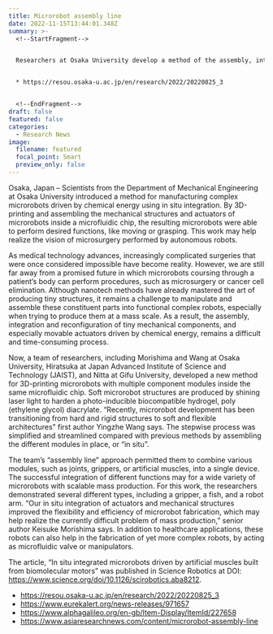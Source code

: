 ```yaml
---
title: Microrobot assembly line
date: 2022-11-15T13:44:01.348Z
summary: >-
  <!--StartFragment-->


  Researchers at Osaka University develop a method of the assembly, integration for 3D-printing soft modular reconfigurable microrobots based on self organized biomolecular motor muscles, which may lead to advances in nanotechnology and microsurgery.


  * https://resou.osaka-u.ac.jp/en/research/2022/20220825_3


  <!--EndFragment-->
draft: false
featured: false
categories:
  - Research News
image:
  filename: featured
  focal_point: Smart
  preview_only: false
---
```

<!--StartFragment-->

Osaka, Japan – Scientists from the Department of Mechanical Engineering at Osaka University introduced a method for manufacturing complex microrobots driven by chemical energy using in situ integration. By 3D-printing and assembling the mechanical structures and actuators of microrobots inside a microfluidic chip, the resulting microrobots were able to perform desired functions, like moving or grasping. This work may help realize the vision of microsurgery performed by autonomous robots.

As medical technology advances, increasingly complicated surgeries that were once considered impossible have become reality. However, we are still far away from a promised future in which microrobots coursing through a patient’s body can perform procedures, such as microsurgery or cancer cell elimination. Although nanotech methods have already mastered the art of producing tiny structures, it remains a challenge to manipulate and assemble these constituent parts into functional complex robots, especially when trying to produce them at a mass scale. As a result, the assembly, integration and reconfiguration of tiny mechanical components, and especially movable actuators driven by chemical energy, remains a difficult and time-consuming process.

Now, a team of researchers, including Morishima and Wang at Osaka University, Hiratsuka at Japan Advanced Institute of Science and Technology (JAIST), and Nitta at Gifu University, developed a new method for 3D-printing microrobots with multiple component modules inside the same microfluidic chip. Soft microrobot structures are produced by shining laser light to harden a photo-inducible biocompatible hydrogel, poly (ethylene glycol) diacrylate. “Recently, microrobot development has been transitioning from hard and rigid structures to soft and flexible architectures” first author Yingzhe Wang says. The stepwise process was simplified and streamlined compared with previous methods by assembling the different modules in place, or “in situ”.

The team’s “assembly line” approach permitted them to combine various modules, such as joints, grippers, or artificial muscles, into a single device. The successful integration of different functions may for a wide variety of microrobots with scalable mass production. For this work, the researchers demonstrated several different types, including a gripper, a fish, and a robot arm. “Our in situ integration of actuators and mechanical structures improved the flexibility and efficiency of microrobot fabrication, which may help realize the currently difficult problem of mass production,” senior author Keisuke Morishima says. In addition to healthcare applications, these robots can also help in the fabrication of yet more complex robots, by acting as microfluidic valve or manipulators.

The article, “In situ integrated microrobots driven by artificial muscles built from biomolecular motors” was published in Science Robotics at DOI: https://www.science.org/doi/10.1126/scirobotics.aba8212.

* https://resou.osaka-u.ac.jp/en/research/2022/20220825_3
* https://www.eurekalert.org/news-releases/971657
* https://www.alphagalileo.org/en-gb/Item-Display/ItemId/227658
* https://www.asiaresearchnews.com/content/microrobot-assembly-line

<!--EndFragment-->